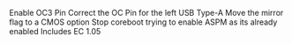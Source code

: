 Enable OC3 Pin
Correct the OC Pin for the left USB Type-A
Move the mirror flag to a CMOS option
Stop coreboot trying to enable ASPM as its already enabled
Includes EC 1.05
